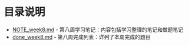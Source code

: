 # 目录说明

- [NOTE_week8.md](https://github.com/dekeshile/algorithm010/blob/master/Week08/NOTE_week8.md)     -    第八周学习笔记：内容包括学习整理的笔记和做题笔记
- [done_week8.md](https://github.com/dekeshile/algorithm010/blob/master/Week08/done_week8.md)     -    第八周完成列表：详列了本周完成的题目

  

  
